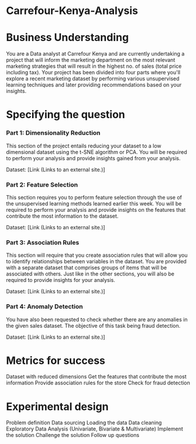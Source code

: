 # Carrefour-Kenya-Analysis

# Business Understanding

You are a Data analyst at Carrefour Kenya and are currently undertaking a project that will inform the marketing department on the most relevant marketing strategies that will result in the highest no. of sales (total price including tax). Your project has been divided into four parts where you'll explore a recent marketing dataset by performing various unsupervised learning techniques and later providing recommendations based on your insights.


# Specifying the question 

### Part 1: Dimensionality Reduction

This section of the project entails reducing your dataset to a low dimensional dataset using the t-SNE algorithm or PCA. You will be required to perform your analysis and provide insights gained from your analysis.

Dataset: [Link (Links to an external site.)]

### Part 2: Feature Selection

This section requires you to perform feature selection through the use of the unsupervised learning methods learned earlier this week. You will be required to perform your analysis and provide insights on the features that contribute the most information to the dataset.

Dataset: [Link (Links to an external site.)]

### Part 3: Association Rules

This section will require that you create association rules that will allow you to identify relationships between variables in the dataset. You are provided with a separate dataset that comprises groups of items that will be associated with others. Just like in the other sections, you will also be required to provide insights for your analysis.

Dataset: [Link (Links to an external site.)]

### Part 4: Anomaly Detection

You have also been requested to check whether there are any anomalies in the given sales dataset. The objective of this task being fraud detection.

Dataset: [Link (Links to an external site.)]

# Metrics for success

Dataset with reduced dimensions
Get the features that contribute the most information
Provide association rules for the store
Check for fraud detection

# Experimental design
Problem definition
Data sourcing
Loading the data
Data cleaning
Exploratory Data Analysis (Univariate, Bivariate & Multivariate)
Implement the solution
Challenge the solution
Follow up questions
